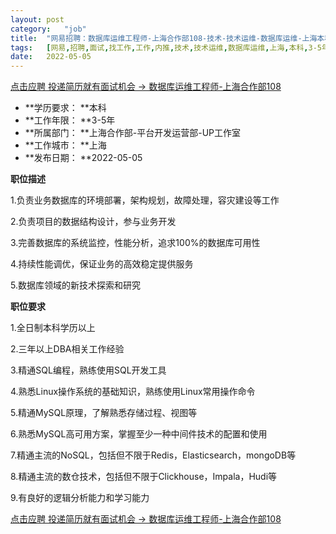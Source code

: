 ```yaml
---
layout:	post
category:	"job"
title:	"网易招聘：数据库运维工程师-上海合作部108-技术-技术运维-数据库运维-上海本科3-5年"
tags:	[网易,招聘,面试,找工作,工作,内推,技术,技术运维,数据库运维,上海,本科,3-5年]
date:	2022-05-05
---
```


[点击应聘 投递简历就有面试机会 ->  数据库运维工程师-上海合作部108](http://mobile.bole.netease.com/bole/boleDetail?id=40009&employeeId=346f03c3cda5f04c&key=all)



- **学历要求： **本科
- **工作年限： **3-5年
- **所属部门： **上海合作部-平台开发运营部-UP工作室
- **工作城市： **上海
- **发布日期： **2022-05-05



**职位描述**

1.负责业务数据库的环境部署，架构规划，故障处理，容灾建设等工作

2.负责项目的数据结构设计，参与业务开发

3.完善数据库的系统监控，性能分析，追求100%的数据库可用性

4.持续性能调优，保证业务的高效稳定提供服务

5.数据库领域的新技术探索和研究



**职位要求**

1.全日制本科学历以上

2.三年以上DBA相关工作经验

3.精通SQL编程，熟练使用SQL开发工具

4.熟悉Linux操作系统的基础知识，熟练使用Linux常用操作命令

5.精通MySQL原理，了解熟悉存储过程、视图等

6.熟悉MySQL高可用方案，掌握至少一种中间件技术的配置和使用

7.精通主流的NoSQL，包括但不限于Redis，Elasticsearch，mongoDB等

8.精通主流的数仓技术，包括但不限于Clickhouse，Impala，Hudi等

9.有良好的逻辑分析能力和学习能力



[点击应聘 投递简历就有面试机会 ->  数据库运维工程师-上海合作部108](http://mobile.bole.netease.com/bole/boleDetail?id=40009&employeeId=346f03c3cda5f04c&key=all)